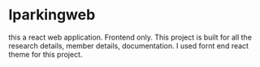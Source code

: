 # Iparkingweb
this a react web application.
Frontend only.
This project is built for all the research details, member details, documentation.
I used fornt end react theme for this project.
